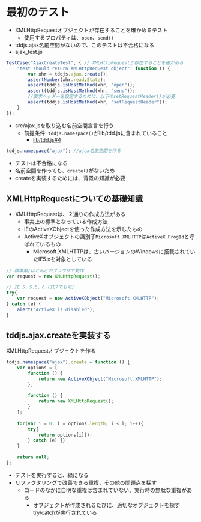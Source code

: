 # 最初のテスト

* XMLHttpRequestオブジェクトが存在することを確かめるテスト
    * 使用するプロパティは、`open`、`send()`
* tddjs.ajax名前空間がないので、このテストは不合格になる
* ajax_test.js

```javascript
TestCase("AjaxCreateTest", { // XMLHttpRequestが存在することを確かめる
    "test should return XMLHttpRequest object": function () {
        var xhr = tddjs.ajax.create();
        assertNumber(xhr.readyState);
        assert(tddjs.isHostMethod(xhr, "open"));
        assert(tddjs.isHostMethod(xhr, "send"));
        //要求ヘッダーを設定するために、以下のsetRequestHeader()が必要
        assert(tddjs.isHostMethod(xhr, "setRequestHeader"));
    }
});
```

* src/ajax.jsを取り込む名前空間宣言を行う
    * 前提条件: `tddjs.namespace()`がlib/tdd.jsに含まれていること
        * [lib/tdd.js#4](../lib/tdd.js#4)

```javascript
tddjs.namespace("ajax"); //ajax名前空間を作る
```

* テストは不合格になる
* 名前空間を作っても、`create()`がないため
* createを実装するためには、背景の知識が必要

## XMLHttpRequestについての基礎知識

* XMLHttpRequestは、２通りの作成方法がある
    * 事実上の標準となっている作成方法
    * IEのActiveXObjectを使った作成方法を示したもの
    * ActiveXオブジェクトの識別子`Microsoft.XMLHTTP`は`ActiveX ProgId`と呼ばれているもの
        * Microsoft.XMLHTTPは、古いバージョンのWindowsに搭載されていたIE5.xを対象としている

```javascript
// 標準案/ほとんどのブラウザで動作
var request = new XMLHttpRequest();

// IE 5、5.5、6 (IE7でも可)
try{
    var request = new ActiveXObject("Microsoft.XMLHTTP");
} catch (e) {
    alert("ActiveX is disabled");
}
```

## tddjs.ajax.createを実装する

XMLHttpRequestオブジェクトを作る

```javascript
tddjs.namespace("ajax").create = function () {
    var options = [
        function () {
            return new ActiveXObject("Microsoft.XMLHTTP");
        },
        
        function () {
            return new XMLHttpRequest();
        }
    ];
    
    for(var i = 0, l = options.length; i < l; i++){
        try{
            return options[i]();
        } catch (e) {}
    }
    
    return null;
};
```

* テストを実行すると、緑になる
* リファクタリングで改善できる重複、その他の問題点を探す
    * コードのなかに自明な重複は含まれていない、実行時の無駄な重複がある
        * オブジェクトが作成されるたびに、適切なオブジェクトを探すtry/catchが実行されている
